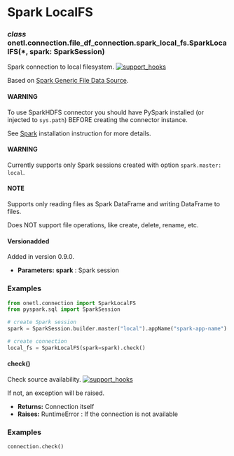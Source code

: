 <a id="spark-local-fs"></a>

# Spark LocalFS

### *class* onetl.connection.file_df_connection.spark_local_fs.SparkLocalFS(\*, spark: SparkSession)

Spark connection to local filesystem. [![support_hooks](https://img.shields.io/badge/%20-support%20hooks-blue)](https://onetl.readthedocs.io/en/0.13.5/hooks/index.html)

Based on [Spark Generic File Data Source](https://spark.apache.org/docs/latest/sql-data-sources-generic-options.html).

#### WARNING
To use SparkHDFS connector you should have PySpark installed (or injected to `sys.path`)
BEFORE creating the connector instance.

See [Spark](../../install/spark.md#install-spark) installation instruction for more details.

#### WARNING
Currently supports only Spark sessions created with option `spark.master: local`.

#### NOTE
Supports only reading files as Spark DataFrame and writing DataFrame to files.

Does NOT support file operations, like create, delete, rename, etc.

#### Versionadded
Added in version 0.9.0.

* **Parameters:**
  **spark**
  : Spark session

### Examples

```python
from onetl.connection import SparkLocalFS
from pyspark.sql import SparkSession

# create Spark session
spark = SparkSession.builder.master("local").appName("spark-app-name").getOrCreate()

# create connection
local_fs = SparkLocalFS(spark=spark).check()
```

<!-- !! processed by numpydoc !! -->

#### check()

Check source availability. [![support_hooks](https://img.shields.io/badge/%20-support%20hooks-blue)](https://onetl.readthedocs.io/en/0.13.5/hooks/index.html)

If not, an exception will be raised.

* **Returns:**
  Connection itself
* **Raises:**
  RuntimeError
  : If the connection is not available

### Examples

```python
connection.check()
```

<!-- !! processed by numpydoc !! -->
